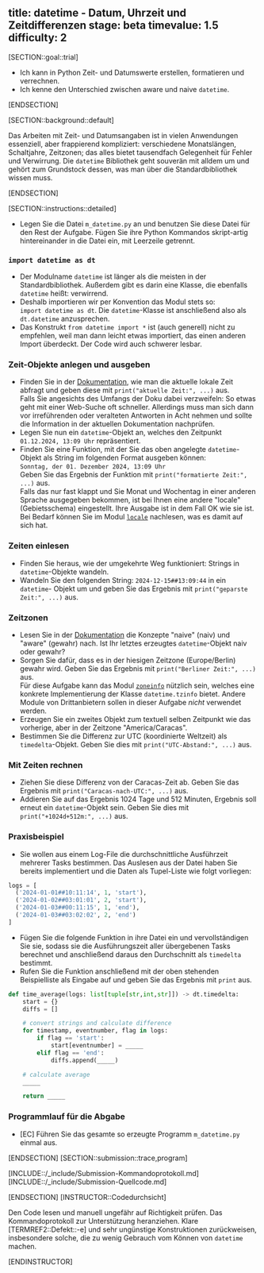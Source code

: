 title: datetime - Datum, Uhrzeit und Zeitdifferenzen
stage: beta
timevalue: 1.5
difficulty: 2
---
[SECTION::goal::trial]

- Ich kann in Python Zeit- und Datumswerte erstellen, formatieren und verrechnen.
- Ich kenne den Unterschied zwischen aware und naive `datetime`.

[ENDSECTION]

[SECTION::background::default]

Das Arbeiten mit Zeit- und Datumsangaben ist in vielen Anwendungen essenziell, aber frappierend kompliziert:
verschiedene Monatslängen, Schaltjahre, Zeitzonen; 
das alles bietet tausendfach Gelegenheit für Fehler und Verwirrung.
Die `datetime` Bibliothek geht souverän mit alldem um und gehört zum Grundstock dessen,
was man über die Standardbibliothek wissen muss. 

[ENDSECTION]

[SECTION::instructions::detailed]

- Legen Sie die Datei `m_datetime.py` an und benutzen Sie diese Datei für den Rest der Aufgabe. Fügen Sie ihre Python
  Kommandos skript-artig hintereinander in die Datei ein, mit Leerzeile getrennt.

### `import datetime as dt`

- Der Modulname `datetime` ist länger als die meisten in der Standardbibliothek.
  Außerdem gibt es darin eine Klasse, die ebenfalls `datetime` heißt: verwirrend.
- Deshalb importieren wir per Konvention das Modul stets so:  
  `import datetime as dt`.
  Die `datetime`-Klasse ist anschließend also als `dt.datetime` anzusprechen.
- Das Konstrukt `from datetime import *` ist (auch generell) nicht zu empfehlen,
  weil man dann leicht etwas importiert, das einen anderen Import überdeckt.
  Der Code wird auch schwerer lesbar.

### Zeit-Objekte anlegen und ausgeben

- Finden Sie in der [Dokumentation](https://docs.python.org/3/library/datetime.html), wie man die aktuelle lokale Zeit
  abfragt und geben diese mit `print("aktuelle Zeit:", ...)` aus.  
  Falls Sie angesichts des Umfangs der Doku dabei verzweifeln:
  So etwas geht mit einer Web-Suche oft schneller. Allerdings muss man sich dann vor irreführenden oder veralteten
  Antworten in Acht nehmen und sollte die Information in der aktuellen Dokumentation nachprüfen.
- Legen Sie nun ein `datetime`-Objekt an, welches den Zeitpunkt `01.12.2024, 13:09 Uhr` repräsentiert.
- Finden Sie eine Funktion, mit der Sie das oben angelegte `datetime`-Objekt als String im folgenden Format ausgeben
  können:  
  `Sonntag, der 01. Dezember 2024, 13:09 Uhr`  
  Geben Sie das Ergebnis der Funktion mit `print("formatierte Zeit:", ...)` aus.  
  Falls das nur fast klappt und Sie Monat und Wochentag in einer anderen Sprache ausgegeben bekommen, 
  ist bei Ihnen eine andere "locale" (Gebietsschema) eingestellt. 
  Ihre Ausgabe ist in dem Fall OK wie sie ist. 
  Bei Bedarf können Sie im Modul [`locale`](https://docs.python.org/3/library/locale.html) nachlesen, was es damit auf sich hat.

### Zeiten einlesen

- Finden Sie heraus, wie der umgekehrte Weg funktioniert: Strings in `datetime`-Objekte wandeln.
- Wandeln Sie den folgenden String: `2024-12-15##13:09:44` in ein `datetime`- Objekt um und geben Sie das Ergebnis mit
  `print("geparste Zeit:", ...)` aus.

### Zeitzonen

- Lesen Sie in der [Dokumentation](https://docs.python.org/3/library/datetime.html) die Konzepte "naive" (naiv) und
  "aware" (gewahr) nach. Ist Ihr letztes erzeugtes `datetime`-Objekt naiv oder gewahr?
- Sorgen Sie dafür, dass es in der hiesigen Zeitzone (Europe/Berlin) gewahr wird. Geben Sie das Ergebnis mit
  `print("Berliner Zeit:", ...)` aus.  
  Für diese Aufgabe kann das Modul [`zoneinfo`](https://docs.python.org/3/library/zoneinfo.html#module-zoneinfo)
  nützlich sein, welches eine konkrete Implementierung der Klasse `datetime.tzinfo` bietet. Andere Module von
  Drittanbietern sollen in dieser Aufgabe *nicht* verwendet werden.
- Erzeugen Sie ein zweites Objekt zum textuell selben Zeitpunkt wie das vorherige, aber in der Zeitzone
  "America/Caracas".
- Bestimmen Sie die Differenz zur UTC (koordinierte Weltzeit) als `timedelta`-Objekt. Geben Sie dies mit
  `print("UTC-Abstand:", ...)` aus.

### Mit Zeiten rechnen

- Ziehen Sie diese Differenz von der Caracas-Zeit ab. 
  Geben Sie das Ergebnis mit `print("Caracas-nach-UTC:", ...)` aus.
- Addieren Sie auf das Ergebnis 1024 Tage und 512 Minuten, Ergebnis soll erneut ein `datetime`-Objekt sein.
  Geben Sie dies mit `print("+1024d+512m:", ...)` aus.

### Praxisbeispiel

- Sie wollen aus einem Log-File die durchschnittliche Ausführzeit mehrerer Tasks bestimmen. Das Auslesen aus der Datei
  haben Sie bereits implementiert und die Daten als Tupel-Liste wie folgt vorliegen:

```python
logs = [
  ('2024-01-01##10:11:14', 1, 'start'),
  ('2024-01-02##03:01:01', 2, 'start'),
  ('2024-01-03##00:11:15', 1, 'end'),
  ('2024-01-03##03:02:02', 2, 'end')
]
```

- Fügen Sie die folgende Funktion in ihre Datei ein und vervollständigen Sie sie, sodass sie die Ausführungszeit aller
  übergebenen Tasks berechnet und anschließend daraus den Durchschnitt als `timedelta` bestimmt.
- Rufen Sie die Funktion anschließend mit der oben stehenden Beispielliste als Eingabe auf
  und geben Sie das Ergebnis mit `print` aus.

```python
def time_average(logs: list[tuple[str,int,str]]) -> dt.timedelta:
    start = {}
    diffs = []

    # convert strings and calculate difference
    for timestamp, eventnumber, flag in logs:
        if flag == 'start':
            start[eventnumber] = _____
        elif flag == 'end':
            diffs.append(_____)

    # calculate average
    _____

    return _____
```

### Programmlauf für die Abgabe

- [EC] Führen Sie das gesamte so erzeugte Programm `m_datetime.py` einmal aus.

[ENDSECTION]
[SECTION::submission::trace,program]

[INCLUDE::/_include/Submission-Kommandoprotokoll.md]
[INCLUDE::/_include/Submission-Quellcode.md]

[ENDSECTION]
[INSTRUCTOR::Codedurchsicht]

Den Code lesen und manuell ungefähr auf Richtigkeit prüfen.
Das Kommandoprotokoll zur Unterstützung heranziehen.
Klare [TERMREF2::Defekt::-e] und sehr ungünstige Konstruktionen zurückweisen,
insbesondere solche, die zu wenig Gebrauch vom Können von `datetime` machen.

[ENDINSTRUCTOR]
